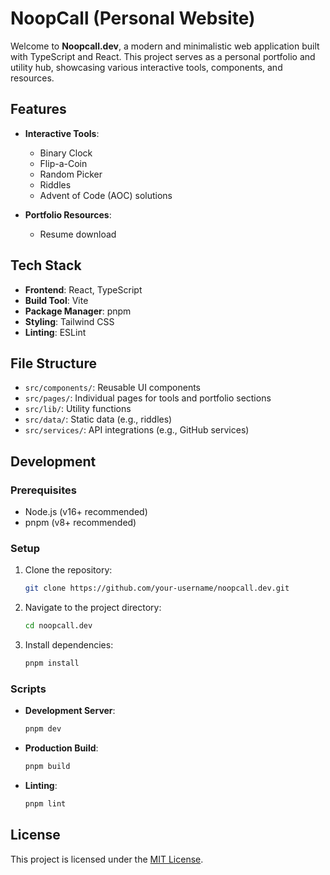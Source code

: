 # NoopCall (Personal Website)

Welcome to **Noopcall.dev**, a modern and minimalistic
web application built with TypeScript and React.
This project serves as a personal portfolio and utility hub,
showcasing various interactive tools, components, and resources.

## Features

- **Interactive Tools**:
  - Binary Clock
  - Flip-a-Coin
  - Random Picker
  - Riddles
  - Advent of Code (AOC) solutions

- **Portfolio Resources**:
  - Resume download

## Tech Stack

- **Frontend**: React, TypeScript
- **Build Tool**: Vite
- **Package Manager**: pnpm
- **Styling**: Tailwind CSS
- **Linting**: ESLint

## File Structure

- `src/components/`: Reusable UI components
- `src/pages/`: Individual pages for tools and portfolio sections
- `src/lib/`: Utility functions
- `src/data/`: Static data (e.g., riddles)
- `src/services/`: API integrations (e.g., GitHub services)

## Development

### Prerequisites

- Node.js (v16+ recommended)
- pnpm (v8+ recommended)

### Setup

1. Clone the repository:

   ```bash
   git clone https://github.com/your-username/noopcall.dev.git
   ```

2. Navigate to the project directory:

   ```bash
   cd noopcall.dev
   ```

3. Install dependencies:

   ```bash
   pnpm install
   ```

### Scripts

- **Development Server**:

  ```bash
  pnpm dev
  ```

- **Production Build**:

  ```bash
  pnpm build
  ```

- **Linting**:

  ```bash
  pnpm lint
  ```

## License

This project is licensed under the [MIT License](LICENSE).
